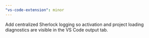 ```yaml
---
"vs-code-extension": minor
---
```


Add centralized Sherlock logging so activation and project loading diagnostics are visible in the VS Code output tab.
